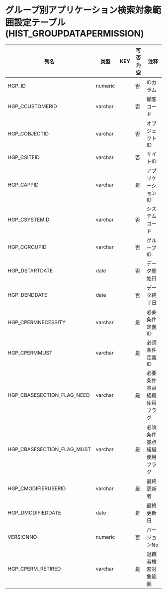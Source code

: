# グループ別アプリケーション検索対象範囲設定テーブル(HIST_GROUPDATAPERMISSION)
| 列名   | 类型   | KEY  | 可否为空 | 注释   |
| ---- | ---- | ---- | ---- | ---- |
|HGP_ID|numeric||否|IDカラム|
|HGP_CCUSTOMERID|varchar||否|顧客コード|
|HGP_COBJECTID|varchar||否|オブジェクトID|
|HGP_CSITEID|varchar||否|サイトID|
|HGP_CAPPID|varchar||是|アプリケーションID|
|HGP_CSYSTEMID|varchar||否|システムコード|
|HGP_CGROUPID|varchar||否|グループID|
|HGP_DSTARTDATE|date||否|データ開始日|
|HGP_DENDDATE|date||否|データ終了日|
|HGP_CPERMNECESSITY|varchar||是|必要条件定義ID|
|HGP_CPERMMUST|varchar||是|必須条件定義ID|
|HGP_CBASESECTION_FLAG_NEED|varchar||是|必要条件基点組織使用フラグ|
|HGP_CBASESECTION_FLAG_MUST|varchar||是|必須条件基点組織使用フラグ|
|HGP_CMODIFIERUSERID|varchar||是|最終更新者|
|HGP_DMODIFIEDDATE|date||是|最終更新日|
|VERSIONNO|numeric||否|バージョンNo|
|HGP_CPERM_RETIRED|varchar||是|退職者検索対象範囲|
